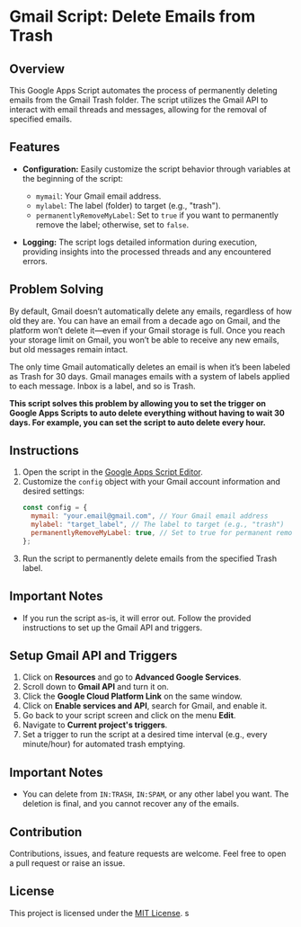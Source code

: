# Gmail Script: Delete Emails from Trash

## Overview

This Google Apps Script automates the process of permanently deleting emails from the Gmail Trash folder. The script utilizes the Gmail API to interact with email threads and messages, allowing for the removal of specified emails.

## Features

- **Configuration:** Easily customize the script behavior through variables at the beginning of the script:
  - `mymail`: Your Gmail email address.
  - `mylabel`: The label (folder) to target (e.g., "trash").
  - `permanentlyRemoveMyLabel`: Set to `true` if you want to permanently remove the label; otherwise, set to `false`.

- **Logging:** The script logs detailed information during execution, providing insights into the processed threads and any encountered errors.

## Problem Solving

By default, Gmail doesn’t automatically delete any emails, regardless of how old they are. You can have an email from a decade ago on Gmail, and the platform won’t delete it—even if your Gmail storage is full. Once you reach your storage limit on Gmail, you won’t be able to receive any new emails, but old messages remain intact.

The only time Gmail automatically deletes an email is when it’s been labeled as Trash for 30 days. Gmail manages emails with a system of labels applied to each message. Inbox is a label, and so is Trash.

**This script solves this problem by allowing you to set the trigger on Google Apps Scripts to auto delete everything without having to wait 30 days. For example, you can set the script to auto delete every hour.**

## Instructions

1. Open the script in the [Google Apps Script Editor](https://script.google.com/).
2. Customize the `config` object with your Gmail account information and desired settings:
    ```javascript
    const config = {
      mymail: "your.email@gmail.com", // Your Gmail email address
      mylabel: "target_label", // The label to target (e.g., "trash")
      permanentlyRemoveMyLabel: true, // Set to true for permanent removal, false otherwise
    };
    ```
3. Run the script to permanently delete emails from the specified Trash label.

## Important Notes

- If you run the script as-is, it will error out. Follow the provided instructions to set up the Gmail API and triggers.

## Setup Gmail API and Triggers

1. Click on **Resources** and go to **Advanced Google Services**.
2. Scroll down to **Gmail API** and turn it on.
3. Click the **Google Cloud Platform Link** on the same window.
4. Click on **Enable services and API**, search for Gmail, and enable it.
5. Go back to your script screen and click on the menu **Edit**.
6. Navigate to **Current project's triggers**.
7. Set a trigger to run the script at a desired time interval (e.g., every minute/hour) for automated trash emptying.

## Important Notes

- You can delete from `IN:TRASH`, `IN:SPAM`, or any other label you want. The deletion is final, and you cannot recover any of the emails.

## Contribution

Contributions, issues, and feature requests are welcome. Feel free to open a pull request or raise an issue.

## License

This project is licensed under the [MIT License](LICENSE).
s

